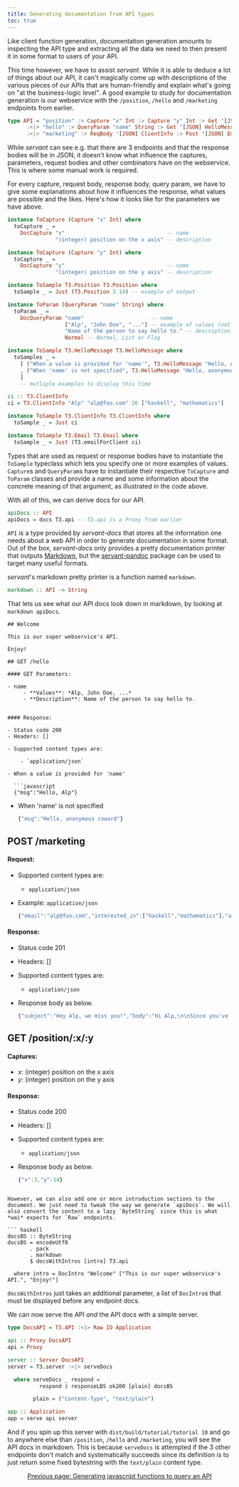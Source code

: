 ```yaml
---
title: Generating documentation from API types
toc: true
---
```


Like client function generation, documentation generation amounts to inspecting the API type and extracting all the data we need to then present it in some format to users of your API.

This time however, we have to assist *servant*. While it is able to deduce a lot of things about our API, it can't magically come up with descriptions of the various pieces of our APIs that are human-friendly and explain what's going on "at the business-logic level". A good example to study for documentation generation is our webservice with the `/position`, `/hello` and `/marketing` endpoints from earlier.

``` haskell
type API = "position" :> Capture "x" Int :> Capture "y" Int :> Get '[JSON] Position
      :<|> "hello" :> QueryParam "name" String :> Get '[JSON] HelloMessage
      :<|> "marketing" :> ReqBody '[JSON] ClientInfo :> Post '[JSON] Email
```

While *servant* can see e.g. that there are 3 endpoints and that the response bodies will be in JSON, it doesn't know what influence the captures, parameters, request bodies and other combinators have on the webservice. This is where some manual work is required.

For every capture, request body, response body, query param, we have to give some explanations about how it influences the response, what values are possible and the likes. Here's how it looks like for the parameters we have above.

``` haskell
instance ToCapture (Capture "x" Int) where
  toCapture _ =
    DocCapture "x"                                -- name
               "(integer) position on the x axis" -- description

instance ToCapture (Capture "y" Int) where
  toCapture _ =
    DocCapture "y"                                -- name
               "(integer) position on the y axis" -- description

instance ToSample T3.Position T3.Position where
  toSample _ = Just (T3.Position 3 14) -- example of output

instance ToParam (QueryParam "name" String) where
  toParam _ =
    DocQueryParam "name"                     -- name
                  ["Alp", "John Doe", "..."] -- example of values (not necessarily exhaustive)
                  "Name of the person to say hello to." -- description
                  Normal -- Normal, List or Flag

instance ToSample T3.HelloMessage T3.HelloMessage where
  toSamples _ =
    [ ("When a value is provided for 'name'", T3.HelloMessage "Hello, Alp")
    , ("When 'name' is not specified", T3.HelloMessage "Hello, anonymous coward")
    ]
    -- mutliple examples to display this time

ci :: T3.ClientInfo
ci = T3.ClientInfo "Alp" "alp@foo.com" 26 ["haskell", "mathematics"]

instance ToSample T3.ClientInfo T3.ClientInfo where
  toSample _ = Just ci

instance ToSample T3.Email T3.Email where
  toSample _ = Just (T3.emailForClient ci)
```

Types that are used as request or response bodies have to instantiate the `ToSample` typeclass which lets you specify one or more examples of values. `Capture`s and `QueryParam`s have to instantiate their respective `ToCapture` and `ToParam` classes and provide a name and some information about the concrete meaning of that argument, as illustrated in the code above.

With all of this, we can derive docs for our API.

``` haskell
apiDocs :: API
apiDocs = docs T3.api -- T3.api is a Proxy from earlier
```

`API` is a type provided by *servant-docs* that stores all the information one needs about a web API in order to generate documentation in some format. Out of the box, *servant-docs* only provides a pretty documentation printer that outputs [Markdown](http://en.wikipedia.org/wiki/Markdown), but the [servant-pandoc](http://hackage.haskell.org/package/servant-pandoc) package can be used to target many useful formats.

*servant*'s markdown pretty printer is a function named `markdown`.

``` haskell
markdown :: API -> String
```

That lets us see what our API docs look down in markdown, by looking at `markdown apiDocs`.

``` text
## Welcome

This is our super webservice's API.

Enjoy!

## GET /hello

#### GET Parameters:

- name
     - **Values**: *Alp, John Doe, ...*
     - **Description**: Name of the person to say hello to.


#### Response:

- Status code 200
- Headers: []

- Supported content types are:

    - `application/json`

- When a value is provided for 'name'

  ```javascript
  {"msg":"Hello, Alp"}
  ```

- When 'name' is not specified

  ```javascript
  {"msg":"Hello, anonymous coward"}
  ```

## POST /marketing

#### Request:

- Supported content types are:

    - `application/json`

- Example: `application/json`

  ```javascript
  {"email":"alp@foo.com","interested_in":["haskell","mathematics"],"age":26,"name":"Alp"}
  ```

#### Response:

- Status code 201
- Headers: []

- Supported content types are:

    - `application/json`

- Response body as below.

  ```javascript
  {"subject":"Hey Alp, we miss you!","body":"Hi Alp,\n\nSince you've recently turned 26, have you checked out our latest haskell, mathematics products? Give us a visit!","to":"alp@foo.com","from":"great@company.com"}
  ```

## GET /position/:x/:y

#### Captures:

- *x*: (integer) position on the x axis
- *y*: (integer) position on the y axis

#### Response:

- Status code 200
- Headers: []

- Supported content types are:

    - `application/json`

- Response body as below.

  ```javascript
  {"x":3,"y":14}
  ```

```

However, we can also add one or more introduction sections to the document. We just need to tweak the way we generate `apiDocs`. We will also convert the content to a lazy `ByteString` since this is what *wai* expects for `Raw` endpoints.

``` haskell
docsBS :: ByteString
docsBS = encodeUtf8
       . pack
       . markdown
       $ docsWithIntros [intro] T3.api

  where intro = DocIntro "Welcome" ["This is our super webservice's API.", "Enjoy!"]
```

`docsWithIntros` just takes an additional parameter, a list of `DocIntro`s that must be displayed before any endpoint docs.

We can now serve the API *and* the API docs with a simple server.

``` haskell
type DocsAPI = T3.API :<|> Raw IO Application

api :: Proxy DocsAPI
api = Proxy

server :: Server DocsAPI
server = T3.server :<|> serveDocs

  where serveDocs _ respond =
          respond $ responseLBS ok200 [plain] docsBS

        plain = ("Content-Type", "text/plain")

app :: Application
app = serve api server
```

And if you spin up this server with `dist/build/tutorial/tutorial 10` and go to anywhere else than `/position`, `/hello` and `/marketing`, you will see the API docs in markdown. This is because `serveDocs` is attempted if the 3 other endpoints don't match and systematically succeeds since its definition is to just return some fixed bytestring with the `text/plain` content type.

<div style="text-align: center;">
  <a href="/tutorial/javascript.html">Previous page: Generating javascript functions to query an API</a>
</div>
